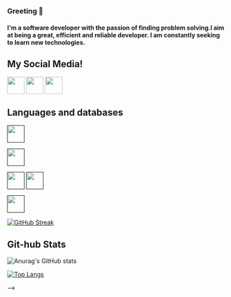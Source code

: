 ### Greeting 👋

#### I'm a software developer with the passion of finding problem solving.I aim at being a great, efficient and reliable developer. I am constantly seeking to learn new technologies.

## My Social Media!

<a href="https://www.linkedin.com/in/kelvin-rono-a68736204/" target="blank"><img align="center" src="https://img.icons8.com/color/2x/linkedin-circled.png" height="40" /></a>
<a href="https://github.com/RonnyK36/" target="blank"><img align="center" src="https://img.icons8.com/ios-filled/2x/github.png" height="40" /></a>
<a href="https://twitter.com/KelvyneRonny" target="blank"><img align="center" src="https://img.icons8.com/color/2x/twitter.png" height="40" /></a>

## Languages and databases

<a href="" target="blank"><img align="center" src="https://img.icons8.com/color/2x/python.png" height="40" /></a>

<a href="" target="blank"><img align="center" src="https://img.icons8.com/color/2x/javascript.png" height="40" /></a>

<a href="" target="blank"><img align="center" src="https://img.icons8.com/color/2x/html-5.png" height="40" /></a>
<a href="" target="blank"><img align="center" src="https://img.icons8.com/color/2x/css3.png" height="40" /></a>

<a href="" target="blank"><img align="center" src="https://img.icons8.com/color/2x/postgreesql.png" height="40" /></a>

[![GitHub Streak](https://github-readme-streak-stats.herokuapp.com?user=RonnyK36&theme=radical)](https://git.io/streak-stats)

## Git-hub Stats

![Anurag's GitHub stats](https://github-readme-stats.vercel.app/api?username=RonnyK36&show_icons=true&theme=radical)

[![Top Langs](https://github-readme-stats.vercel.app/api/top-langs/?username=RonnyK36&layout=compact)](https://github.com/RonnyK36/RonnyK36)

<!--
**RonnyK36/RonnyK36** is a ✨ _special_ ✨ repository because its `README.md` (this

<!-- FLUTTER MOBILE DEVELOPER
OTHER LANGUAGES:
 - JAVASCRIPT
 - HTML5 & CSS3
 - SQL
 - PHP
- 📫 How to reach me: ronnykelvyne3@gmail.com // +254727447786

<!---
RonnyK36/RonnyK36 is a ✨ special ✨ repository because its `README.md` (this file) appears on your GitHub profile.
You can click the Preview link to take a look at your changes.
---> -->
